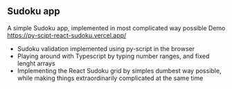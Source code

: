 ## Sudoku app

A simple Sudoku app, implemented in most complicated way possible
Demo https://py-scipt-react-sudoku.vercel.app/

- Sudoku validation implemented using py-script in the browser
- Playing around with Typescript by typing number ranges, and fixed lenght arrays
- Implementing the React Sudoku grid by simples dumbest way possible, while making things extraordinarily complicated at the same time

